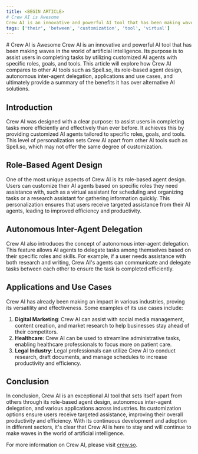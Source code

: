 ```yaml
---
title: <BEGIN ARTICLE>
# Crew AI is Awesome
Crew AI is an innovative and powerful AI tool that has been making waves in the world of artificial intelligence
tags: ['their', 'between', 'customization', 'tool', 'virtual']
---
```


<BEGIN ARTICLE>
# Crew AI is Awesome
Crew AI is an innovative and powerful AI tool that has been making waves in the world of artificial intelligence. Its purpose is to assist users in completing tasks by utilizing customized AI agents with specific roles, goals, and tools. This article will explore how Crew AI compares to other AI tools such as Spell.so, its role-based agent design, autonomous inter-agent delegation, applications and use cases, and ultimately provide a summary of the benefits it has over alternative AI solutions.

## Introduction
Crew AI was designed with a clear purpose: to assist users in completing tasks more efficiently and effectively than ever before. It achieves this by providing customized AI agents tailored to specific roles, goals, and tools. This level of personalization sets Crew AI apart from other AI tools such as Spell.so, which may not offer the same degree of customization.

## Role-Based Agent Design
One of the most unique aspects of Crew AI is its role-based agent design. Users can customize their AI agents based on specific roles they need assistance with, such as a virtual assistant for scheduling and organizing tasks or a research assistant for gathering information quickly. This personalization ensures that users receive targeted assistance from their AI agents, leading to improved efficiency and productivity.

## Autonomous Inter-Agent Delegation
Crew AI also introduces the concept of autonomous inter-agent delegation. This feature allows AI agents to delegate tasks among themselves based on their specific roles and skills. For example, if a user needs assistance with both research and writing, Crew AI's agents can communicate and delegate tasks between each other to ensure the task is completed efficiently.

## Applications and Use Cases
Crew AI has already been making an impact in various industries, proving its versatility and effectiveness. Some examples of its use cases include:

1. **Digital Marketing**: Crew AI can assist with social media management, content creation, and market research to help businesses stay ahead of their competitors.
2. **Healthcare**: Crew AI can be used to streamline administrative tasks, enabling healthcare professionals to focus more on patient care.
3. **Legal Industry**: Legal professionals can utilize Crew AI to conduct research, draft documents, and manage schedules to increase productivity and efficiency.

## Conclusion
In conclusion, Crew AI is an exceptional AI tool that sets itself apart from others through its role-based agent design, autonomous inter-agent delegation, and various applications across industries. Its customization options ensure users receive targeted assistance, improving their overall productivity and efficiency. With its continuous development and adoption in different sectors, it's clear that Crew AI is here to stay and will continue to make waves in the world of artificial intelligence.

For more information on Crew AI, please visit [crew.so](https://crew.so).
<END ARTICLE>